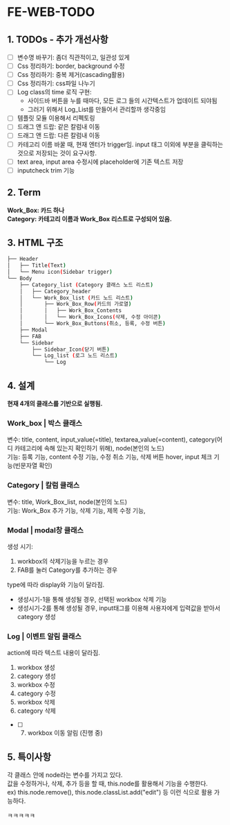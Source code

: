 # FE-WEB-TODO

## 1. TODOs - 추가 개선사항
- [ ] 변수명 바꾸기: 좀더 직관적이고, 일관성 있게
- [ ] Css 정리하기: border, background 수정
- [ ] Css 정리하기: 중복 제거(cascading활용)
- [ ] Css 정리하기: css파일 나누기
- [ ] Log class의 time 로직 구현: 
    - 사이드바 버튼을 누를 때마다, 모든 로그 들의 시간텍스트가 업데이트 되야됨
    - 그러기 위해서 Log_List를 만들어서 관리할까 생각중임
- [ ] 템플릿 모듈 이용해서 리펙토링
- [ ] 드래그 앤 드랍: 같은 칼럼내 이동
- [ ] 드래그 앤 드랍: 다른 칼럼내 이동
- [ ] 카테고리 이름 바꿀 때, 현재 엔터가 trigger임. input 태그 이외에 부분을 클릭하는 것으로 저장되는 것이 요구사항.
- [ ] text area, input area 수정시에 placeholder에 기존 텍스트 저장
- [ ] inputcheck trim 기능
## 2. Term
**Work_Box: 카드 하나**  
**Category: 카테고리 이름과 Work_Box 리스트로 구성되어 있음.**  

## 3. HTML 구조
```bash
├── Header
│   ├── Title(Text)
│   └── Menu icon(Sidebar trigger)
└── Body
    ├── Category_list (Category 클래스 노드 리스트)
    │   ├── Category_header
    │   └── Work_Box_list (카드 노드 리스트)
    │       ├── Work_Box_Row(카드의 가로열)
    │       │   ├── Work_Box_Contents
    │       │   └── Work_Box_Icons(삭제, 수정 아이콘)
    │       └── Work_Box_Buttons(취소, 등록, 수정 버튼)
    ├── Modal
    ├── FAB
    └── Sidebar
        ├── Sidebar_Icon(닫기 버튼)
        └── Log_list (로그 노드 리스트)
            └── Log
``` 

## 4. 설계
**현재 4개의 클래스를 기반으로 실행됨.**

### Work_box | 박스 클래스
변수: title, content, input_value(=title), textarea_value(=content), category(어디 카테고리에 속해 있는지 확인하기 위해), node(본인의 노드)  
기능: 등록 기능, content 수정 기능, 수정 취소 기능, 삭제 버튼 hover, input 체크 기능(빈문자열 확인)  


### Category | 칼럼 클래스
변수: title, Work_Box_list, node(본인의 노드)  
기능: Work_Box 추가 기능, 삭제 기능, 제목 수정 기능,  


### Modal | modal창 클래스  
생성 시기:   
1. workbox의 삭제기능을 누르는 경우
2. FAB를 눌러 Category를 추가하는 경우


type에 따라 display와 기능이 달라짐.
- 생성시기-1을 통해 생성될 경우, 선택된 workbox 삭제 기능
- 생성시기-2를 통해 생성될 경우, input태그를 이용해 사용자에게 입력값을 받아서 category 생성  


### Log | 이벤트 알림 클래스
action에 따라 텍스트 내용이 달라짐.
1. workbox 생성
2. category 생성
3. workbox 수정
4. category 수정
5. workbox 삭제
6. category 삭제
- [ ] 7.  workbox 이동 알림 (진행 중)

## 5. 특이사항
각 클래스 안에 node라는 변수를 가지고 있다.  
값을 수정하거나, 삭제, 추가 등을 할 때, this.node를 활용해서 기능을 수행한다.  
ex) this.node.remove(), this.node.classList.add("edit") 등 이런 식으로 활용 가능하다.

ㅋㅋㅋㅋㅋ